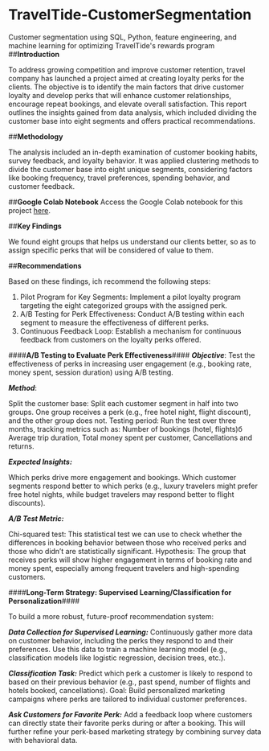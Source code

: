 # TravelTide-CustomerSegmentation
Customer segmentation using SQL, Python, feature engineering, and machine learning for optimizing TravelTide's rewards program
##**Introduction**

To address growing competition and improve customer retention, travel company has launched a project aimed at creating loyalty perks for the clients. The objective is to identify the main factors that drive customer loyalty and develop perks that will enhance customer relationships, encourage repeat bookings, and elevate overall satisfaction. This report outlines the insights gained from data analysis, which included dividing the customer base into eight segments and offers practical recommendations.

##**Methodology**

The analysis included an in-depth examination of customer booking habits, survey feedback, and loyalty behavior. It was applied clustering methods to divide the customer base into eight unique segments, considering factors like booking frequency, travel preferences, spending behavior, and customer feedback.

##**Google Colab Notebook**
Access the Google Colab notebook for this project <a href="https://colab.research.google.com/drive/1DEQMf07xM2oRx_Ua50RPh1ztxMZr6yOr#scrollTo=36REOwN6CxwT">here</a>.

##**Key Findings**

We found eight groups that helps us understand our clients better, so as to assign specific perks that will be considered of value to them.

##**Recommendations**

Based on these findings, ich recommend the following steps:

1. Pilot Program for Key Segments: Implement a pilot loyalty program targeting the eight categorized groups with the assigned perk.
2. A/B Testing for Perk Effectiveness: Conduct A/B testing within each segment to measure the effectiveness of different perks.
3. Continuous Feedback Loop: Establish a mechanism for continuous feedback from customers on the loyalty perks offered.


####**A/B Testing to Evaluate Perk Effectiveness**####
***Objective***: Test the effectiveness of perks in increasing user engagement (e.g., booking rate, money spent, session duration) using A/B testing.

***Method***:

Split the customer base: Split each customer segment in half into two groups. One group receives a perk (e.g., free hotel night, flight discount), and the other group does not.
Testing period: Run the test over three months, tracking metrics such as:
Number of bookings (hotel, flights)б Average trip duration, Total money spent per customer, Cancellations and returns.

***Expected Insights:***

Which perks drive more engagement and bookings.
Which customer segments respond better to which perks (e.g., luxury travelers might prefer free hotel nights, while budget travelers may respond better to flight discounts).

***A/B Test Metric:***

Chi-squared test: This statistical test we can use to check whether the differences in booking behavior between those who received perks and those who didn’t are statistically significant.
Hypothesis: The group that receives perks will show higher engagement in terms of booking rate and money spent, especially among frequent travelers and high-spending customers.

####**Long-Term Strategy: Supervised Learning/Classification for Personalization**####

To build a more robust, future-proof recommendation system:

***Data Collection for Supervised Learning:***
Continuously gather more data on customer behavior, including the perks they respond to and their preferences. Use this data to train a machine learning model (e.g., classification models like logistic regression, decision trees, etc.).

***Classification Task:***
Predict which perk a customer is likely to respond to based on their previous behavior (e.g., past spend, number of flights and hotels booked, cancellations).
Goal: Build personalized marketing campaigns where perks are tailored to individual customer preferences.

***Ask Customers for Favorite Perk:***
Add a feedback loop where customers can directly state their favorite perks during or after a booking. This will further refine your perk-based marketing strategy by combining survey data with behavioral data.

